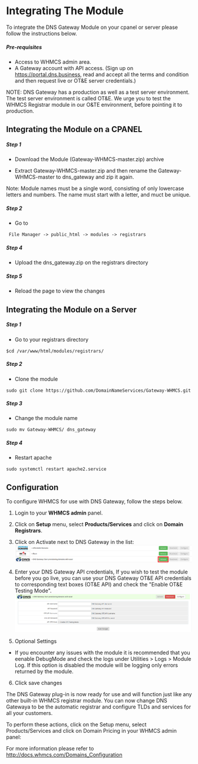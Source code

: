 # Integrating The Module

To integrate the DNS Gateway Module on your cpanel or server please follow the instructions below.

##### Pre-requisites

- Access to WHMCS admin area.
- A Gateway account with API access. (Sign up on https://portal.dns.business, read and accept all the terms and condition and then request live or OT&E server credentials.) 

NOTE: DNS Gateway has a production as well as a test server environment. The test server environment is called OT&E. We urge you to test the WHMCS Registrar module in our O&TE environment, before pointing it to production. 

## Integrating the Module on a CPANEL

##### Step 1

- Download the Module (Gateway-WHMCS-master.zip) archive

- Extract Gateway-WHMCS-master.zip and then rename the Gateway-WHMCS-master to dns_gateway and zip it again.

Note: Module names must be a single word, consisting of only lowercase letters and numbers. The name must start with a letter, and muct be unique. 

##### Step 2

- Go to
```
 File Manager -> public_html -> modules -> registrars
```

##### Step 4

- Upload the dns_gateway.zip on the registrars directory

##### Step 5 

- Reload the page to view the changes


## Integrating the Module on a Server

##### Step 1 

- Go to your registrars directory
```
$cd /var/www/html/modules/registrars/
```
##### Step 2

- Clone the module
```
sudo git clone https://github.com/DomainNameServices/Gateway-WHMCS.git
```
##### Step 3

- Change the module name
```
sudo mv Gateway-WHMCS/ dns_gateway
```
##### Step 4

- Restart apache 
```
sudo systemctl restart apache2.service
```

## Configuration

To configure WHMCS for use with DNS Gateway, follow the steps below.

1. Login to your **WHMCS admin** panel.
2. Click on **Setup** menu, select **Products/Services** and click on **Domain Registrars**.
3. Click on Activate next to DNS Gateway in the list:
![Activate Plugin](https://github.com/calebtech/pictures/blob/master/Screenshot%20from%202019-05-16%2009-09-24.png)

4. Enter your DNS Gateway API credentials, If you wish to test the module before you go live, you can use your DNS Gateway OT&E API credentials to corresponding text boxes (OT&E API) and check the "Enable OT&E Testing Mode".
![Activate Plugin](https://github.com/calebtech/pictures/blob/master/Screenshot%20from%202019-05-16%2009-36-04.png)

5. Optional Settings
 - If you encounter any issues with the module it is recommended that you eenable DebugMode and check the logs under Utilities > Logs > Module Log. If this option is disabled the module will be logging only errors returned by the module.
 
6. Click save changes

The DNS Gateway plug-in is now ready for use and will function just like any other built-in WHMCS registrar module. You can now change DNS Gatewaya to be the automatic registrar and configure TLDs and services for all your customers. 

To perform these actions, click on the Setup menu, select Products/Services and click on Domain Pricing in your WHMCS admin panel:

For more information please refer to http://docs.whmcs.com/Domains_Configuration 

